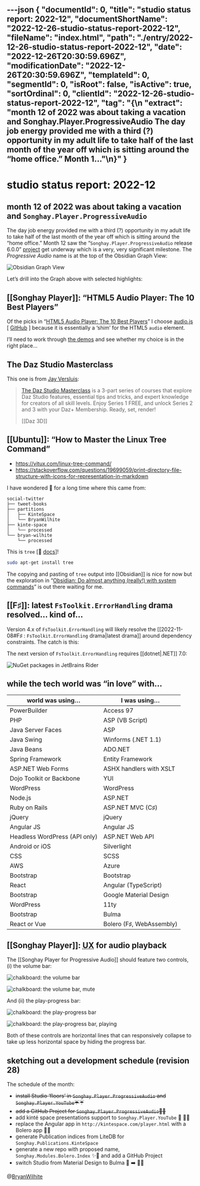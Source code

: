 ---json
{
  "documentId": 0,
  "title": "studio status report: 2022-12",
  "documentShortName": "2022-12-26-studio-status-report-2022-12",
  "fileName": "index.html",
  "path": "./entry/2022-12-26-studio-status-report-2022-12",
  "date": "2022-12-26T20:30:59.696Z",
  "modificationDate": "2022-12-26T20:30:59.696Z",
  "templateId": 0,
  "segmentId": 0,
  "isRoot": false,
  "isActive": true,
  "sortOrdinal": 0,
  "clientId": "2022-12-26-studio-status-report-2022-12",
  "tag": "{\n  \"extract\": \"month 12 of 2022 was about taking a vacation and Songhay.Player.ProgressiveAudio The day job energy provided me with a third (?) opportunity in my adult life to take half of the last month of the year off which is sitting around the “home office.” Month 1…\"\n}"
}
---

# studio status report: 2022-12

## month 12 of 2022 was about taking a vacation and `Songhay.Player.ProgressiveAudio`

The day job energy provided me with a third (?) opportunity in my adult life to take half of the last month of the year off which is sitting around the “home office.” Month 12 saw the “`Songhay.Player.ProgressiveAudio` release 6.0.0” [project](https://github.com/users/BryanWilhite/projects/9) get underway which is a very, very significant milestone. The _Progressive Audio_ name is at the top of the Obsidian Graph View:

![Obsidian Graph View](../presentation/image/day-path-2022-12-30-12-29-09.png)

Let’s drill into the Graph above with selected highlights:

## [[Songhay Player]]: “HTML5 Audio Player: The 10 Best Players”

Of the picks in “[HTML5 Audio Player: The 10 Best Players](https://catswhocode.com/html5-audio-player/)” I choose [audio.js](http://kolber.github.io/audiojs/) \[ [GitHub](https://github.com/kolber/audiojs) \] because it is essentially a ‘shim’ for the HTML5 `audio` element.

I’ll need to work through [the demos](https://github.com/kolber/audiojs/tree/master/demos) and see whether my choice is in the right place…

## The Daz Studio Masterclass

This one is from [Jay Versluis](https://www.versluis.com/):

>[The Daz Studio Masterclass](https://www.daz3d.com/community/masterclass?trk_msg=QPITHQHHKVGKF0TO9429U9SS5S&trk_contact=O3QRVPJEBL6RB8A0QUNFOKNCG8&trk_sid=9OME2QRE49MJ862UTV5D05CV7K&trk_link=UR7U7KVUJN8KJFM31SMUTPSV2S&utm_source=listrak&utm_medium=email&utm_term=Learn+More&utm_campaign=Introducing+the+Daz+Masterclass) is a 3-part series of courses that explore Daz Studio features, essential tips and tricks, and expert knowledge for creators of all skill levels. Enjoy Series 1 FREE, and unlock Series 2 and 3 with your Daz+ Membership. Ready, set, render!
>
>[[Daz 3D]]
>

## [[Ubuntu]]: “How to Master the Linux Tree Command”

- <https://vitux.com/linux-tree-command/>
- <https://stackoverflow.com/questions/19699059/print-directory-file-structure-with-icons-for-representation-in-markdown>

I have wondered 👣 for a long time where this came from:

```console
social-twitter
├── tweet-books
├── partitions
│   ├── KinteSpace
│   └── BryanWilhite
├── kinte-space
│   └── processed
└── bryan-wilhite
    └── processed
```

This is `tree` \[📖 [docs](https://github.com/Old-Man-Programmer/tree#readme)\]!

```bash
sudo apt-get install tree
```

The copying and pasting of `tree` output into [[Obsidian]] is nice for now but the exploration in “[Obsidian: Do almost anything (really!) with system commands](https://medium.com/@gareth.stretton/obsidian-do-almost-anything-really-with-system-commands-b496ffd0679c)” is out there waiting for me.

## [[F♯]]: latest `FsToolkit.ErrorHandling` drama resolved… kind of…

Version 4.x of `FsToolkit.ErrorHandling` will likely resolve the [[2022-11-08#F♯ : `FsToolkit.ErrorHandling` drama|latest drama]] around dependency constraints. The catch is this:

The next version of `FsToolkit.ErrorHandling` requires [[dotnet|.NET]] 7.0:

![NuGet packages in JetBrains Rider](../presentation/image/day-path-2022-12-30-12-44-19.png)

## while the tech world was “in love” with…

| world was using… | I was using… |
|-|-|
| PowerBuilder | Access 97 |
| PHP | ASP (VB Script) |
| Java Server Faces | ASP |
| Java Swing | Winforms (.NET 1.1) |
| Java Beans | ADO.NET |
| Spring Framework | Entity Framework |
| ASP.NET Web Forms | ASHX handlers with XSLT |
| Dojo Toolkit or Backbone | YUI |
| WordPress | WordPress |
| Node.js | ASP.NET |
| Ruby on Rails | ASP.NET MVC (C♯) |
| jQuery | jQuery |
| Angular JS | Angular JS |
| Headless WordPress (API only) | ASP.NET Web API |
| Android or iOS | Silverlight |
| CSS | SCSS | 
| AWS |  Azure |
| Bootstrap | Bootstrap |
| React | Angular (TypeScript) |
| Bootstrap |  Google Material Design |
| WordPress | 11ty |
| Bootstrap | Bulma |
| React or Vue | Bolero (F♯, WebAssembly) |

## [[Songhay Player]]: <acronym title="User Experience">UX</acronym> for audio playback

The [[Songhay Player for Progressive Audio]] should feature two controls, (i) the volume bar:

![chalkboard: the volume bar](../presentation/image/day-path-2022-12-30-12-50-16.png)

![chalkboard: the volume bar, mute](../presentation/image/day-path-2022-12-30-12-51-12.png)

And (ii) the play-progress bar:

![chalkboard: the play-progress bar](../presentation/image/day-path-2022-12-30-12-52-21.png)

![chalkboard: the play-progress bar, playing](../presentation/image/day-path-2022-12-30-12-53-52.png)

Both of these controls are horizontal lines that can responsively collapse to take up less horizontal space by hiding the progress bar.

## sketching out a development schedule (revision 28)

The schedule of the month:

- ~~install Studio ‘floors’ in `Songhay.Player.ProgressiveAudio` and `Songhay.Player.YouTube`☔~~☔
- ~~add a GitHub Project for `Songhay.Player.ProgressiveAudio`🐝✨~~
- add kinté space presentations support to `Songhay.Player.YouTube` 🔨 🚜✨
- replace the Angular app in `http://kintespace.com/player.html` with a Bolero app 🚜🔥
- generate Publication indices from LiteDB for `Songhay.Publications.KinteSpace`
- generate a new repo with proposed name, `Songhay.Modules.Bolero.Index` ✨🚧 and add a GitHub Project
- switch Studio from Material Design to Bulma 💄 ➡️ 💄✨

@[BryanWilhite](https://twitter.com/BryanWilhite)
